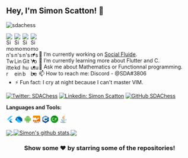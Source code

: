 ## Hey, I'm Simon Scatton! 👋

<p align="left"> <img src="https://komarev.com/ghpvc/?username=sdachess&label=Views&color=blue&style=plastic" alt="sdachess" /> </p>

<a href="https://twitter.com/sdachess">
  <img align="left" alt="Simon's Twitter" width="22px" src="https://cdn.jsdelivr.net/npm/simple-icons@v3/icons/twitter.svg" />
</a>
<a href="https://www.linkedin.com/in/simon-scatton-b69a02159/">
  <img align="left" alt="Simon's Linkdein" width="22px" src="https://cdn.jsdelivr.net/npm/simple-icons@v3/icons/linkedin.svg" />
</a>
<a href="https://github.com/sdachess">
  <img align="left" alt="Simon's Github" width="22px" src="https://cdn.jsdelivr.net/npm/simple-icons@v3/icons/github.svg" />
</a>
<a href="https://www.youtube.com/channel/UCqxyo3QQ54CkNIPyCLrNpLg">
  <img align="left" alt="Simon's Youtube" width="22px" src="https://cdn.jsdelivr.net/npm/simple-icons@v3/icons/youtube.svg" />
</a>

<br/>
<br/>



- 🔭 I’m currently working on [Social Fluide](https://social-fluide.com/).
- 🌱 I’m currently learning more about Flutter and C.
- 💬 Ask me about Mathematics or Functionnal programming.
- 📫 How to reach me: Discord - @SDA#3806
- ⚡ Fun fact: I cry at night because I can't master VIM.

[![Twitter: SDAChess](https://img.shields.io/twitter/follow/imthepk?style=social)](https://twitter.com/sdachess)
[![Linkedin: Simon Scatton](https://img.shields.io/badge/-imthepk-blue?style=flat-square&logo=Linkedin&logoColor=white&link=https://www.linkedin.com/in/simon-scatton-b69a02159/)](https://www.linkedin.com/in/simon-scatton-b69a02159/)
[![GitHub SDAChess](https://img.shields.io/github/followers/iampawan?label=follow&style=social)](https://github.com/sdachess)


**Languages and Tools:**  

<code><img height="20" src="https://raw.githubusercontent.com/github/explore/80688e429a7d4ef2fca1e82350fe8e3517d3494d/topics/flutter/flutter.png"></code>
<code><img height="20" src="https://raw.githubusercontent.com/github/explore/80688e429a7d4ef2fca1e82350fe8e3517d3494d/topics/dart/dart.png"></code>
<code><img height="20" src="https://raw.githubusercontent.com/github/explore/80688e429a7d4ef2fca1e82350fe8e3517d3494d/topics/android/android.png"></code>
<code><img height="20" src="https://raw.githubusercontent.com/github/explore/80688e429a7d4ef2fca1e82350fe8e3517d3494d/topics/ocaml/ocaml.png"></code>
<code><img height="20" src="https://raw.githubusercontent.com/github/explore/80688e429a7d4ef2fca1e82350fe8e3517d3494d/topics/cpp/cpp.png"></code>
<code><img height="20" src="https://raw.githubusercontent.com/github/explore/80688e429a7d4ef2fca1e82350fe8e3517d3494d/topics/csharp/csharp.png"></code>
<code><img height="20" src="https://raw.githubusercontent.com/github/explore/80688e429a7d4ef2fca1e82350fe8e3517d3494d/topics/java/java.png"></code>


<a href="https://github.com/sdachess">
  <img align="center" src="https://github-readme-stats.vercel.app/api/top-langs/?username=sdachess&theme=light&hide_langs_below=1" />
</a>
<a href="https://github.com/sdachess">
 <img align="center" src="https://github-readme-stats.vercel.app/api?username=sdachess&show_icons=true&theme=light&line_height=27" alt="Simon's github stats"/>
</a>
<a href="https://github.com/thenaturlfoundation/naturL">
  <img align="center" src="https://github-readme-stats.vercel.app/api/pin/?username=thenaturlfoundation&repo=naturL&theme=light" />
</a>
<div align="center">

### Show some ❤️ by starring some of the repositories!

</div>
